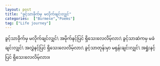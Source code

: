 ```yaml
---
layout: post
title: "ခွင့်သာခိုက်မှ မလိုက်ချင်းလျှင်"
categories:  ["Burmese","Poems"]
tag: ["Life journey"]
---
```


ခွင့်သာခိုက်မှ မလိုက်ချင်လျှင်\\
အမိုက်နင့်ပြင် ရှိသေးလေလိမ့်လား\\
ခွင့်သာဆဲကမှ မခဲချင်းလျှင်\\
အလွှဲနင့်ပြင် ရှိသေးလေလိမ့်လား\\
ခွင့်သာတုန်းမှာ မရုန်းချင်းလျှင်\\
အရှုံးနင့်ပြင် ရှိသေးလေလိမ့်လား။
